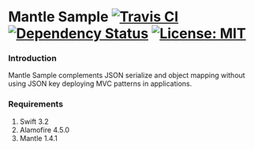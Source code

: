 # Mantle Sample [![Travis CI](https://travis-ci.org/emreozdil/MantleSample.svg?branch=master)](https://travis-ci.org/emreozdil/MantleSample/builds) [![Dependency Status](https://www.versioneye.com/user/projects/59a5c25b6725bd004562728b/badge.svg?style=flat-square)](https://www.versioneye.com/user/projects/59a5c25b6725bd004562728b)  [![License: MIT](https://img.shields.io/badge/License-MIT-yellow.svg)](https://opensource.org/licenses/MIT)

### Introduction

Mantle Sample complements JSON serialize and object mapping without using JSON key deploying MVC patterns in applications.

### Requirements
1. Swift 3.2
2. Alamofire 4.5.0
3. Mantle 1.4.1
